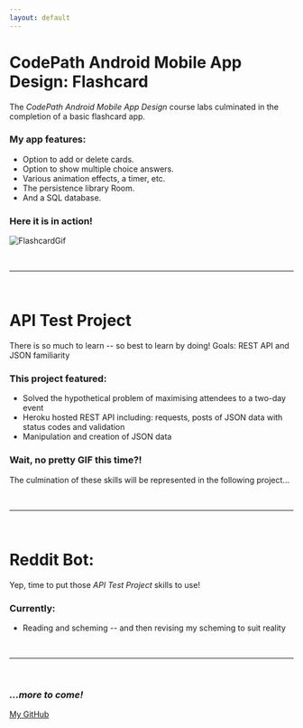 ```yaml
---
layout: default
---
```

# CodePath Android Mobile App Design: Flashcard

The _CodePath Android Mobile App Design_ course labs culminated in the completion of a basic flashcard app. 

### My app features:

* Option to add or delete cards.
* Option to show multiple choice answers.
* Various animation effects, a timer, etc.
* The persistence library Room.
* And a SQL database.

### Here it is in action!

![FlashcardGif](https://i.imgur.com/dh8JZZD.gif)

&nbsp;

---

&nbsp;

# API Test Project

There is so much to learn -- so best to learn by doing! Goals: REST API and JSON familiarity

### This project featured:

* Solved the hypothetical problem of maximising attendees to a two-day event
* Heroku hosted REST API including: requests, posts of JSON data with status codes and validation
* Manipulation and creation of JSON data

### Wait, no pretty GIF this time?!

The culmination of these skills will be represented in the following project...

&nbsp;

---

&nbsp;

# Reddit Bot:

Yep, time to put those _API Test Project_ skills to use!

### Currently:

* Reading and scheming -- and then revising my scheming to suit reality

&nbsp;

---

&nbsp;


### *...more to come!*
[My GitHub](https://github.com/snormax)

